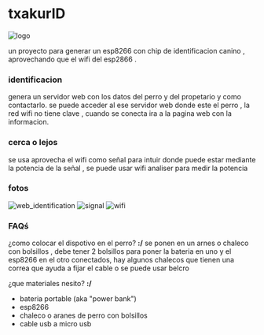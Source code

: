 # txakurID

![logo](https://github.com/jero98772/txakurID/blob/main/docs/pictures/logo.png)

un proyecto para generar un esp8266 con chip de identificacion canino , aprovechando que el wifi del esp2866 .

### identificacion

genera un servidor web con los datos del perro y del propetario y como contactarlo.
se puede acceder al ese servidor web donde este el perro , la red wifi no tiene clave , cuando se conecta ira a la pagina web con la informacion.

### cerca o lejos

se usa aprovecha el wifi como señal para intuir donde puede estar mediante la potencia de la señal , se puede usar wifi analiser para medir la potencia

### fotos 

![web_identification](https://github.com/jero98772/txakurID/blob/main/docs/pictures/web_identification.png)
![signal](https://github.com/jero98772/txakurID/blob/main/docs/pictures/signal.jpg)
![wifi](https://github.com/jero98772/txakurID/blob/main/docs/pictures/wifi.jpg)
 
### FAQś 

¿como colocar el dispotivo en el perro?
**:/**
se ponen en un arnes o chaleco con bolsillos , debe tener 2 bolsillos para poner la bateria en uno y el esp8266 en el otro conectados, hay algunos chalecos que tienen una correa que ayuda a fijar el cable o se puede usar belcro

¿que materiales nesito?
**:/**
- bateria portable (aka "power bank")
- esp8266
- chaleco o aranes de perro con bolsillos 
- cable usb a micro usb
